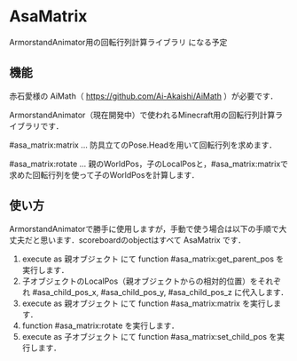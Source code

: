 # AsaMatrix
ArmorstandAnimator用の回転行列計算ライブラリ になる予定

## 機能

赤石愛様の AiMath（
https://github.com/Ai-Akaishi/AiMath
）が必要です．

ArmorstandAnimator（現在開発中）で使われるMinecraft用の回転行列計算ライブラリです．

#asa_matrix:matrix ... 防具立てのPose.Headを用いて回転行列を求めます．

#asa_matrix:rotate ... 親のWorldPos，子のLocalPosと，#asa_matrix:matrixで求めた回転行列を使って子のWorldPosを計算します．

## 使い方

ArmorstandAnimatorで勝手に使用しますが，手動で使う場合は以下の手順で大丈夫だと思います．scoreboardのobjectはすべて AsaMatrix です．

1. execute as 親オブジェクト にて function #asa_matrix:get_parent_pos を実行します．
2. 子オブジェクトのLocalPos（親オブジェクトからの相対的位置）をそれぞれ #asa_child_pos_x, #asa_child_pos_y, #asa_child_pos_z に代入します．
3. execute as 親オブジェクト にて function #asa_matrix:matrix を実行します．
4. function #asa_matrix:rotate を実行します．
5. execute as 子オブジェクト にて function #asa_matrix:set_child_pos を実行します．

